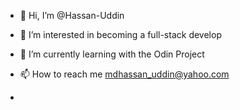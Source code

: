 - 👋 Hi, I’m @Hassan-Uddin
- 👀 I’m interested in becoming a full-stack develop
- 🌱 I’m currently learning with the Odin Project

- 📫 How to reach me mdhassan_uddin@yahoo.com
-

<!---
Hassan-Uddin/Hassan-Uddin is a ✨ special ✨ repository because its `README.md` (this file) appears on your GitHub profile.
You can click the Preview link to take a look at your changes.
--->
